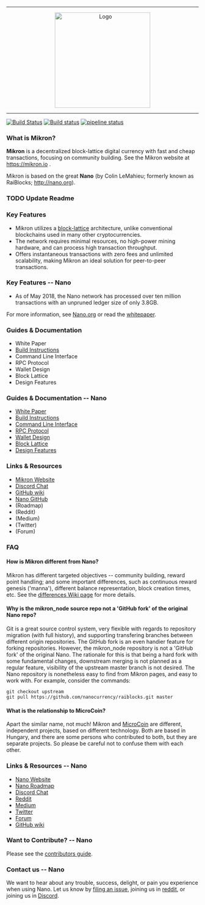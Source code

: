 <hr />
<div align="center">
    <img src="images/mikron_logo_white.svg" alt="Logo" width='250px' height='auto' bgcolor="black"/>
</div>

<hr />

[![Build Status](https://travis-ci.org/mikroncoin/mikron_node.svg?branch=master)](https://travis-ci.org/mikroncoin/mikron_node)
[![Build status](https://ci.appveyor.com/api/projects/status/i7rk7dh6lvjxpwb8?svg=true)](https://ci.appveyor.com/project/catenocrypt/mikron-node)
[![pipeline status](https://gitlab.com/mikroncoin/mikron_node/badges/master/pipeline.svg)](https://gitlab.com/mikroncoin/mikron_node/commits/master)

### What is Mikron?

**Mikron** is a decentralized block-lattice digital currency with fast and cheap transactions,
focusing on community building.  See the Mikron website at https://mikron.io .

Mikron is based on the great **Nano** (by Colin LeMahieu; formerly known as RaiBlocks; http://nano.org).

### TODO Update Readme

### Key Features

* Mikron utilizes a [block-lattice](https://github.com/mikroncoin/mikron_node/wiki/Block-lattice) architecture, unlike conventional blockchains used in many other cryptocurrencies.
* The network requires minimal resources, no high-power mining hardware, and can process high transaction throughput.
* Offers instantaneous transactions with zero fees and unlimited scalability, making Mikron an ideal solution for peer-to-peer transactions.

### Key Features -- Nano

* As of May 2018, the Nano network has processed over ten million transactions with an unpruned ledger size of only 3.8GB.

For more information, see [Nano.org](https://nano.org/) or read the [whitepaper](https://nano.org/en/whitepaper).

### Guides & Documentation

* White Paper
* [Build Instructions](https://github.com/mikroncoin/mikron_node/wiki/Build-Instructions)
* Command Line Interface
* RPC Protocol
* Wallet Design
* Block Lattice
* Design Features

### Guides & Documentation -- Nano

* [White Paper](https://nano.org/en/whitepaper)
* [Build Instructions](https://github.com/nanocurrency/raiblocks/wiki/Build-Instructions)
* [Command Line Interface](https://github.com/nanocurrency/raiblocks/wiki/Command-line-interface)
* [RPC Protocol](https://github.com/nanocurrency/raiblocks/wiki/RPC-protocol)
* [Wallet Design](https://github.com/nanocurrency/raiblocks/wiki/Wallet-design)
* [Block Lattice](https://github.com/nanocurrency/raiblocks/wiki/Block-lattice)
* [Design Features](https://github.com/nanocurrency/raiblocks/wiki/Design-features)

### Links & Resources

* [Mikron Website](https://mikron.io)
* [Discord Chat](https://discord.gg/QBKr3hv)
* [GitHub wiki](https://github.com/mikroncoin/mikron_node/wiki)
* [Nano GitHub](https://github.com/nanocurrency/raiblocks)
* (Roadmap)
* (Reddit)
* (Medium)
* (Twitter)
* (Forum)

### FAQ

#### How is Mikron different from Nano?
Mikron has different targeted objectives -- community building, reward point handling; and some important differences, such as continuous reward genesis ('manna'), different balance representation, block creation times, etc.  See the [differences Wiki page](https://github.com/mikroncoin/mikron_node/wiki/Differences-to-Nano) for more details.

#### Why is the mikron_node source repo not a 'GitHub fork' of the original Nano repo?
Git is a great source control system, very flexible with regards to repository migration (with full history), and supporting transfering branches between different origin repositories.  The GitHub fork is an even handier feature for forking repositories.  However, the mikron_node repository is not a 'GitHub fork' of the original Nano.  The rationale for this is that being a hard fork with some fundamental changes, downstream merging is not planned as a regular feature, visibility of the upstream master branch is not desired.  The Nano repository is nonetheless easy to find from Mikron pages, and easy to work with.  For example, consider the commands:

    git checkout upstream
    git pull https://github.com/nanocurrency/raiblocks.git master

#### What is the relationship to MicroCoin?
Apart the similar name, not much!  Mikron and [MicroCoin](https://mikrocoin.hu) are different, independent projects, based on different technology.  Both are based in Hungary, and there are some persons who contributed to both, but they are separate projects.  So please be careful not to confuse them with each other.

### Links & Resources -- Nano

* [Nano Website](https://nano.org)
* [Nano Roadmap](https://developers.nano.org/roadmap)
* [Discord Chat](https://chat.nano.org/)
* [Reddit](https://reddit.com/r/nanocurrency)
* [Medium](https://medium.com/nanocurrency)
* [Twitter](https://twitter.com/nano)
* [Forum](https://forum.raiblocks.net/)
* [GitHub wiki](https://github.com/nanocurrency/raiblocks/wiki)

### Want to Contribute? -- Nano

Please see the [contributors guide](https://github.com/nanocurrency/raiblocks/wiki/Contributing).

### Contact us -- Nano

We want to hear about any trouble, success, delight, or pain you experience when
using Nano. Let us know by [filing an issue](https://github.com/nanocurrency/raiblocks/issues), joining us in [reddit](https://reddit.com/r/nanocurrency), or joining us in [Discord](https://chat.nano.org/).
